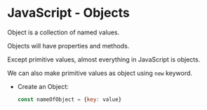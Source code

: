 # JavaScript - Objects

Object is a collection of named values.

Objects will have properties and methods.

Except primitive values, almost everything in JavaScript is objects.

We can also make primitive values as object using `new` keyword.

* Create an Object:
    ```javascript
    const nameOfObject = {key: value}
    ```